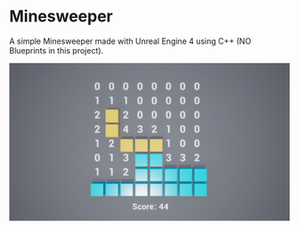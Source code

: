 # Minesweeper
A simple Minesweeper made with Unreal Engine 4 using C++ (NO Blueprints in this project).

![Capture1](https://raw.githubusercontent.com/sermmor/Minesweeper/master/Capture.png)
